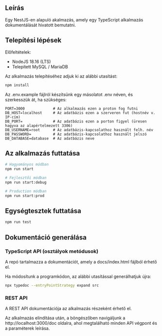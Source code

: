 ## Leírás

Egy NestJS-en alapuló akalmazás, amely egy TypeScript alkalmazás dokumentálását hivatott bemutatni.

## Telepítési lépések

Előfeltételek:

* NodeJS 18.16 (LTS)
* Telepített MySQL / MariaDB

Az alkalmazás telepítéséhez adjuk ki az alábbi utasítást:

```bash
npm install
```

Az .env.example fájlról készítsünk egy másolatot .env néven, és szerkesszük át, ha szükséges:

```
PORT=3000             # Az alkalmazás ezen a proton fog futni
DB_HOST=localhost     # Az adatbázis ezen a szerveren fut (hostnév v. IP-cím)
DB_PORT=              # Az adatbázis ezen a porton figyel (üresen hagyva az alapértelmezett 3306)
DB_USERNAME=root      # Az adatbázis-kapcsolathoz használt felh. név
DB_PASSWORD=          # Az adatbázis-kapcsolathoz használt jelszó
DB_DATABASE=database  # Az adatbázis neve
```

## Az alkalmazás futtatása

```bash
# Hagyományos módban
npm run start

# Fejlesztői módban
npm run start:debug

# Production módban
npm run start:prod
```

## Egységtesztek futtatása

```bash
npm run test
```

## Dokumentáció generálása

### TypeScript API (osztályok metódusok)

A repó tartalmazza a dokumentációt, amely a docs/index.html fájlból érhető el.

Ha módosítunk a programkódon, az alábbi utasítással generálhatjuk újra:

```bash
npx typedoc --entryPointStrategy expand src
```

### REST API

A REST API dokumentációja az alkalmazás részeként érhető el.

Az alkalmazás elindítása után, a böngészőben navigáljunk a http://localhost:3000/doc oldalra, ahol megtalálható minden API végpont és a paraméterek leírása.


